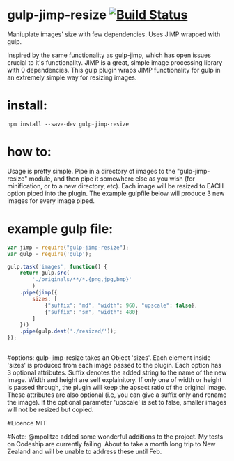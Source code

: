 # gulp-jimp-resize [![Build Status](https://travis-ci.org/CSKingMartin/gulp-jimp-resize.svg?branch=master)](https://travis-ci.org/CSKingMartin/gulp-jimp-resize)
Maniuplate images' size with few dependencies. Uses JIMP wrapped with gulp.

Inspired by the same functionality as gulp-jimp, which has open issues crucial to it's functionality. JIMP is a great, simple image processing library with 0 dependencies. This gulp plugin wraps JIMP functionality for gulp in an extremely simple way for resizing images.

# install:
```
npm install --save-dev gulp-jimp-resize
```

# how to:
Usage is pretty simple. Pipe in a directory of images to the "gulp-jimp-resize" module, and then pipe it somewhere else as you wish (for minification, or to a new directory, etc). Each image will be resized to EACH option piped into the plugin. The example gulpfile below will produce 3 new images for every image piped.

# example gulp file:
```js
var jimp = require("gulp-jimp-resize");
var gulp = require('gulp');

gulp.task('images', function() {
	return gulp.src(
		'./originals/**/*.{png,jpg,bmp}'
		)
	.pipe(jimp({
		sizes: [
			{"suffix": "md", "width": 960, "upscale": false},
			{"suffix": "sm", "width": 480}
		]
	}))
	.pipe(gulp.dest('./resized/'));
});
		
```

#options:
gulp-jimp-resize takes an Object 'sizes'. Each element inside 'sizes' is produced from each image passed to the plugin. Each option has 3 optional attributes. Suffix denotes the added string to the name of the new image. Width and height are self explainitory. If only one of width or height is passed through, the plugin will keep the apsect ratio of the original image. These attributes are also optional (i.e, you can give a suffix only and rename the image). If the optional parameter 'upscale' is set to false, smaller images will not be resized but copied.

#Licence
MIT

#Note:
@mpolitze added some wonderful additions to the project. My tests on Codeship are currently failing. About to take a month long trip to New Zealand and will be unable to address these until Feb. 

